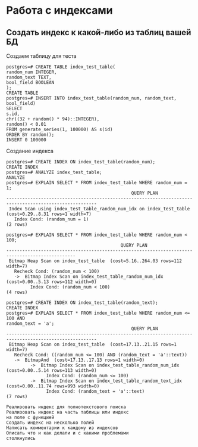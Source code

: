 # Работа с индексами

##    Создать индекс к какой-либо из таблиц вашей БД

Создаем таблицу для теста

```
postgres=# CREATE TABLE index_test_table(
random_num INTEGER,
random_text TEXT,
bool_field BOOLEAN
);
CREATE TABLE
postgres=# INSERT INTO index_test_table(random_num, random_text, bool_field)
SELECT
s.id,
chr((32 + random() * 94)::INTEGER),
random() < 0.01
FROM generate_series(1, 100000) AS s(id)
ORDER BY random();
INSERT 0 100000

```
Создание индекса

```
postgres=# CREATE INDEX ON index_test_table(random_num);
CREATE INDEX
postgres=# ANALYZE index_test_table;
ANALYZE
postgres=# EXPLAIN SELECT * FROM index_test_table WHERE random_num = 1;
                                               QUERY PLAN                                               
--------------------------------------------------------------------------------------------------------
 Index Scan using index_test_table_random_num_idx on index_test_table  (cost=0.29..8.31 rows=1 width=7)
   Index Cond: (random_num = 1)
(2 rows)

postgres=# EXPLAIN SELECT * FROM index_test_table WHERE random_num < 100;
                                           QUERY PLAN                                           
------------------------------------------------------------------------------------------------
 Bitmap Heap Scan on index_test_table  (cost=5.16..264.03 rows=112 width=7)
   Recheck Cond: (random_num < 100)
   ->  Bitmap Index Scan on index_test_table_random_num_idx  (cost=0.00..5.13 rows=112 width=0)
         Index Cond: (random_num < 100)
(4 rows)

postgres=# CREATE INDEX ON index_test_table(random_text);
CREATE INDEX
postgres=# EXPLAIN SELECT * FROM index_test_table WHERE random_num <= 100 AND
random_text = 'a';
                                               QUERY PLAN                                               
--------------------------------------------------------------------------------------------------------
 Bitmap Heap Scan on index_test_table  (cost=17.13..21.15 rows=1 width=7)
   Recheck Cond: ((random_num <= 100) AND (random_text = 'a'::text))
   ->  BitmapAnd  (cost=17.13..17.13 rows=1 width=0)
         ->  Bitmap Index Scan on index_test_table_random_num_idx  (cost=0.00..5.14 rows=113 width=0)
               Index Cond: (random_num <= 100)
         ->  Bitmap Index Scan on index_test_table_random_text_idx  (cost=0.00..11.74 rows=993 width=0)
               Index Cond: (random_text = 'a'::text)
(7 rows)

```

    Реализовать индекс для полнотекстового поиска
    Реализовать индекс на часть таблицы или индекс
    на поле с функцией
    Создать индекс на несколько полей
    Написать комментарии к каждому из индексов
    Описать что и как делали и с какими проблемами
    столкнулись
